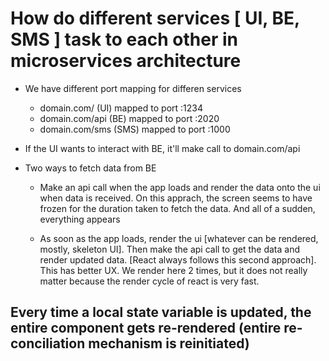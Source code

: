 # How do different services [ UI, BE, SMS ] task to each other in microservices architecture

- We have different port mapping for differen services
  - domain.com/ (UI) mapped to port :1234
  - domain.com/api (BE) mapped to port :2020
  - domain.com/sms (SMS) mapped to port :1000
- If the UI wants to interact with BE, it'll make call to domain.com/api

- Two ways to fetch data from BE

  - Make an api call when the app loads and render the data onto the ui when data is received. On this apprach, the screen seems to have frozen for the duration taken to fetch the data. And all of a sudden, everything appears

  - As soon as the app loads, render the ui [whatever can be rendered, mostly, skeleton UI]. Then make the api call to get the data and render updated data. [React always follows this second approach]. This has better UX. We render here 2 times, but it does not really matter because the render cycle of react is very fast.

## Every time a local state variable is updated, the entire component gets re-rendered (entire re-conciliation mechanism is reinitiated)
